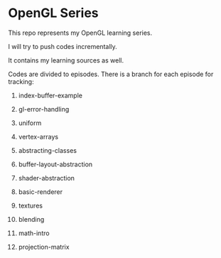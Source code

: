 # OpenGL Series

This repo represents my OpenGL learning series.

I will try to push codes incrementally.

It contains my learning sources as well.

Codes are divided to episodes. There is a branch for each episode for tracking:

1. index-buffer-example

2. gl-error-handling

3. uniform

4. vertex-arrays

5. abstracting-classes

6. buffer-layout-abstraction

7. shader-abstraction

8. basic-renderer

9. textures

10. blending

11. math-intro

12. projection-matrix